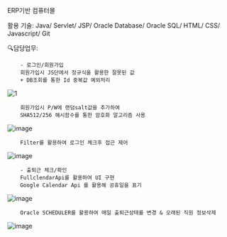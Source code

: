ERP기반 컴퓨터몰

활용 기술:
Java/ Servlet/ JSP/ Oracle Database/ Oracle SQL/ HTML/ CSS/ Javascript/ Git


🔍담당업무: 
        
        - 로그인/회원가입
        회원가입시 JS단에서 정규식을 활용한 잘못된 값 
        + DB조회를 통한 Id 중복값 예외처리
![1](https://github.com/yellowrel/portfolio/assets/37281544/3cea3e21-7f8c-49ce-87be-0337f8a04638)


    
        회원가입시 P/W에 랜덤salt값을 추가하여 
        SHA512/256 해시함수를 통한 암호화 알고리즘 사용
![image](https://github.com/yellowrel/TEAM-KWANGWOO/assets/37281544/97e766d4-eb5d-4bf6-84af-751f72a81817)


        
        Filter를 활용하여 로그인 체크후 접근 제어
![image](https://github.com/yellowrel/TEAM-KWANGWOO/assets/37281544/cc55c550-f682-4473-8617-c6cf53e4bf4d)
    

    
        
        - 출퇴근 체크/확인
        FullclendarApi를 활용하여 UI 구현
        Google Calendar Api 를 활용해 공휴일을 표기
![image](https://github.com/yellowrel/TEAM-KWANGWOO/assets/37281544/35309cd1-5de8-494b-b1cd-2b60a980c09c)


    
        Oracle SCHEDULER를 활용하여 매일 출퇴근상태를 변경 & 오래된 직원 정보삭제
![image](https://github.com/yellowrel/TEAM-KWANGWOO/assets/37281544/a365ecd2-cc51-4946-8c94-9b2fcc1509fa)


        
    
